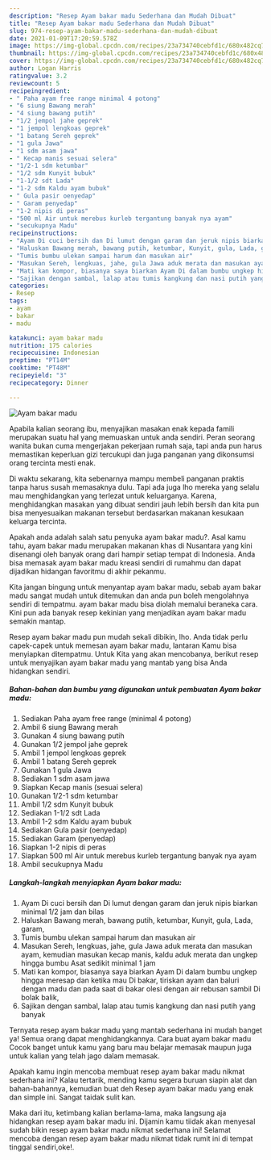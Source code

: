 ```yaml
---
description: "Resep Ayam bakar madu Sederhana dan Mudah Dibuat"
title: "Resep Ayam bakar madu Sederhana dan Mudah Dibuat"
slug: 974-resep-ayam-bakar-madu-sederhana-dan-mudah-dibuat
date: 2021-01-09T17:20:59.578Z
image: https://img-global.cpcdn.com/recipes/23a734740cebfd1c/680x482cq70/ayam-bakar-madu-foto-resep-utama.jpg
thumbnail: https://img-global.cpcdn.com/recipes/23a734740cebfd1c/680x482cq70/ayam-bakar-madu-foto-resep-utama.jpg
cover: https://img-global.cpcdn.com/recipes/23a734740cebfd1c/680x482cq70/ayam-bakar-madu-foto-resep-utama.jpg
author: Logan Harris
ratingvalue: 3.2
reviewcount: 5
recipeingredient:
- " Paha ayam free range minimal 4 potong"
- "6 siung Bawang merah"
- "4 siung bawang putih"
- "1/2 jempol jahe geprek"
- "1 jempol lengkoas geprek"
- "1 batang Sereh geprek"
- "1 gula Jawa"
- "1 sdm asam jawa"
- " Kecap manis sesuai selera"
- "1/2-1 sdm ketumbar"
- "1/2 sdm Kunyit bubuk"
- "1-1/2 sdt Lada"
- "1-2 sdm Kaldu ayam bubuk"
- " Gula pasir oenyedap"
- " Garam penyedap"
- "1-2 nipis di peras"
- "500 ml Air untuk merebus kurleb tergantung banyak nya ayam"
- "secukupnya Madu"
recipeinstructions:
- "Ayam Di cuci bersih dan Di lumut dengan garam dan jeruk nipis biarkan minimal 1/2 jam dan bilas"
- "Haluskan Bawang merah, bawang putih, ketumbar, Kunyit, gula, Lada, garam,"
- "Tumis bumbu ulekan sampai harum dan masukan air"
- "Masukan Sereh, lengkuas, jahe, gula Jawa aduk merata dan masukan ayam, kemudian masukan kecap manis, kaldu aduk merata dan ungkep hingga bumbu Asat sedikit minimal 1 jam"
- "Mati kan kompor, biasanya saya biarkan Ayam Di dalam bumbu ungkep hingga meresap dan ketika mau Di bakar, tiriskan ayam dan baluri dengan madu dan pada saat di bakar olesi dengan air rebusan sambil Di bolak balik,"
- "Sajikan dengan sambal, lalap atau tumis kangkung dan nasi putih yang banyak"
categories:
- Resep
tags:
- ayam
- bakar
- madu

katakunci: ayam bakar madu 
nutrition: 175 calories
recipecuisine: Indonesian
preptime: "PT14M"
cooktime: "PT48M"
recipeyield: "3"
recipecategory: Dinner

---
```



![Ayam bakar madu](https://img-global.cpcdn.com/recipes/23a734740cebfd1c/680x482cq70/ayam-bakar-madu-foto-resep-utama.jpg)

Apabila kalian seorang ibu, menyajikan masakan enak kepada famili merupakan suatu hal yang memuaskan untuk anda sendiri. Peran seorang  wanita bukan cuma mengerjakan pekerjaan rumah saja, tapi anda pun harus memastikan keperluan gizi tercukupi dan juga panganan yang dikonsumsi orang tercinta mesti enak.

Di waktu  sekarang, kita sebenarnya mampu membeli panganan praktis tanpa harus susah memasaknya dulu. Tapi ada juga lho mereka yang selalu mau menghidangkan yang terlezat untuk keluarganya. Karena, menghidangkan masakan yang dibuat sendiri jauh lebih bersih dan kita pun bisa menyesuaikan makanan tersebut berdasarkan makanan kesukaan keluarga tercinta. 



Apakah anda adalah salah satu penyuka ayam bakar madu?. Asal kamu tahu, ayam bakar madu merupakan makanan khas di Nusantara yang kini disenangi oleh banyak orang dari hampir setiap tempat di Indonesia. Anda bisa memasak ayam bakar madu kreasi sendiri di rumahmu dan dapat dijadikan hidangan favoritmu di akhir pekanmu.

Kita jangan bingung untuk menyantap ayam bakar madu, sebab ayam bakar madu sangat mudah untuk ditemukan dan anda pun boleh mengolahnya sendiri di tempatmu. ayam bakar madu bisa diolah memalui beraneka cara. Kini pun ada banyak resep kekinian yang menjadikan ayam bakar madu semakin mantap.

Resep ayam bakar madu pun mudah sekali dibikin, lho. Anda tidak perlu capek-capek untuk memesan ayam bakar madu, lantaran Kamu bisa menyiapkan ditempatmu. Untuk Kita yang akan mencobanya, berikut resep untuk menyajikan ayam bakar madu yang mantab yang bisa Anda hidangkan sendiri.

<!--inarticleads1-->

##### Bahan-bahan dan bumbu yang digunakan untuk pembuatan Ayam bakar madu:

1. Sediakan  Paha ayam free range (minimal 4 potong)
1. Ambil 6 siung Bawang merah
1. Gunakan 4 siung bawang putih
1. Gunakan 1/2 jempol jahe geprek
1. Ambil 1 jempol lengkoas geprek
1. Ambil 1 batang Sereh geprek
1. Gunakan 1 gula Jawa
1. Sediakan 1 sdm asam jawa
1. Siapkan  Kecap manis (sesuai selera)
1. Gunakan 1/2-1 sdm ketumbar
1. Ambil 1/2 sdm Kunyit bubuk
1. Sediakan 1-1/2 sdt Lada
1. Ambil 1-2 sdm Kaldu ayam bubuk
1. Sediakan  Gula pasir (oenyedap)
1. Sediakan  Garam (penyedap)
1. Siapkan 1-2 nipis di peras
1. Siapkan 500 ml Air untuk merebus kurleb tergantung banyak nya ayam
1. Ambil secukupnya Madu




<!--inarticleads2-->

##### Langkah-langkah menyiapkan Ayam bakar madu:

1. Ayam Di cuci bersih dan Di lumut dengan garam dan jeruk nipis biarkan minimal 1/2 jam dan bilas
1. Haluskan Bawang merah, bawang putih, ketumbar, Kunyit, gula, Lada, garam,
1. Tumis bumbu ulekan sampai harum dan masukan air
1. Masukan Sereh, lengkuas, jahe, gula Jawa aduk merata dan masukan ayam, kemudian masukan kecap manis, kaldu aduk merata dan ungkep hingga bumbu Asat sedikit minimal 1 jam
1. Mati kan kompor, biasanya saya biarkan Ayam Di dalam bumbu ungkep hingga meresap dan ketika mau Di bakar, tiriskan ayam dan baluri dengan madu dan pada saat di bakar olesi dengan air rebusan sambil Di bolak balik,
1. Sajikan dengan sambal, lalap atau tumis kangkung dan nasi putih yang banyak




Ternyata resep ayam bakar madu yang mantab sederhana ini mudah banget ya! Semua orang dapat menghidangkannya. Cara buat ayam bakar madu Cocok banget untuk kamu yang baru mau belajar memasak maupun juga untuk kalian yang telah jago dalam memasak.

Apakah kamu ingin mencoba membuat resep ayam bakar madu nikmat sederhana ini? Kalau tertarik, mending kamu segera buruan siapin alat dan bahan-bahannya, kemudian buat deh Resep ayam bakar madu yang enak dan simple ini. Sangat taidak sulit kan. 

Maka dari itu, ketimbang kalian berlama-lama, maka langsung aja hidangkan resep ayam bakar madu ini. Dijamin kamu tiidak akan menyesal sudah bikin resep ayam bakar madu nikmat sederhana ini! Selamat mencoba dengan resep ayam bakar madu nikmat tidak rumit ini di tempat tinggal sendiri,oke!.

